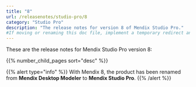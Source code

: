 ```yaml
---
title: "8"
url: /releasenotes/studio-pro/8
category: "Studio Pro"
description: "The release notes for version 8 of Mendix Studio Pro."
#If moving or renaming this doc file, implement a temporary redirect and let the respective team know they should update the URL in the product. See Mapping to Products for more details.
---
```


These are the release notes for Mendix Studio Pro version 8:

{{% number_child_pages sort="desc" %}}

{{% alert type="info" %}}
With Mendix 8, the product has been renamed from **Mendix Desktop Modeler** to **Mendix Studio Pro**.
{{% /alert %}}